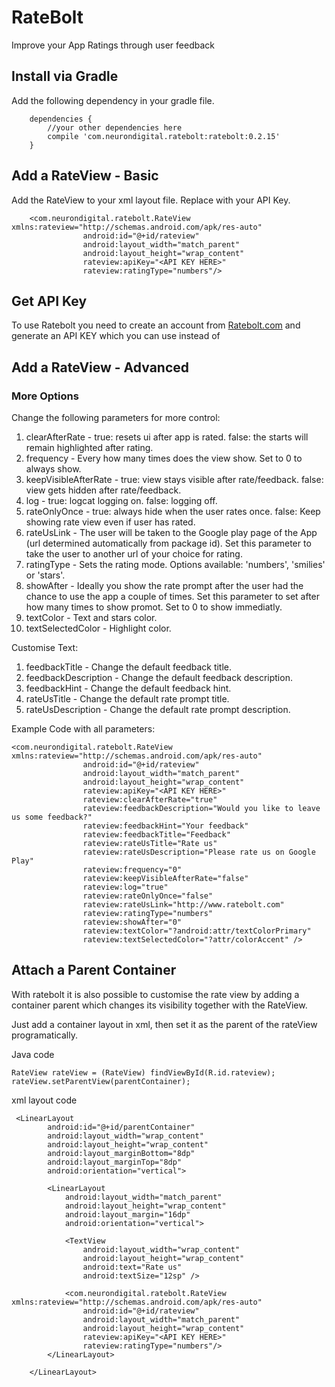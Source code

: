 # RateBolt
Improve your App Ratings through user feedback


## Install via Gradle
Add the following dependency in your gradle file.
```
    dependencies {    
        //your other dependencies here
        compile 'com.neurondigital.ratebolt:ratebolt:0.2.15'
    }
```

## Add a RateView - Basic
Add the RateView to your xml layout file. Replace <API KEY HERE> with your API Key.
```
    <com.neurondigital.ratebolt.RateView xmlns:rateview="http://schemas.android.com/apk/res-auto"
                android:id="@+id/rateview"
                android:layout_width="match_parent"
                android:layout_height="wrap_content"
                rateview:apiKey="<API KEY HERE>"
                rateview:ratingType="numbers"/>
```
    
## Get API Key  
To use Ratebolt you need to create an account from [Ratebolt.com](http://ratebolt.com/integrate) and generate an API KEY which you can use instead of <API KEY HERE>
  
## Add a RateView - Advanced
### More Options
Change the following parameters for more control:

1. clearAfterRate - true: resets ui after app is rated. false: the starts will remain highlighted after rating.
2. frequency - Every how many times does the view show. Set to 0 to always show.
3. keepVisibleAfterRate - true: view stays visible after rate/feedback. false: view gets hidden after rate/feedback.
4. log - true: logcat logging on. false: logging off.
5. rateOnlyOnce - true: always hide when the user rates once. false: Keep showing rate view even if user has rated.
6. rateUsLink - The user will be taken to the Google play page of the App (url determined automatically from package id). Set this parameter to take the user to another url of your choice for rating.
7. ratingType - Sets the rating mode. Options available: 'numbers', 'smilies' or 'stars'.
8. showAfter - Ideally you show the rate prompt after the user had the chance to use the app a couple of times. Set this parameter to set after how many times to show promot. Set to 0 to show immediatly.
9. textColor - Text and stars color.
10. textSelectedColor - Highlight color.

Customise Text:
1. feedbackTitle - Change the default feedback title.
2. feedbackDescription - Change the default feedback description.
3. feedbackHint - Change the default feedback hint.
4. rateUsTitle - Change the default rate prompt title.
5. rateUsDescription - Change the default rate prompt description.

Example Code with all parameters:
```
<com.neurondigital.ratebolt.RateView xmlns:rateview="http://schemas.android.com/apk/res-auto"
                android:id="@+id/rateview"
                android:layout_width="match_parent"
                android:layout_height="wrap_content"
                rateview:apiKey="<API KEY HERE>"
                rateview:clearAfterRate="true"
                rateview:feedbackDescription="Would you like to leave us some feedback?"
                rateview:feedbackHint="Your feedback"
                rateview:feedbackTitle="Feedback"
                rateview:rateUsTitle="Rate us"
                rateview:rateUsDescription="Please rate us on Google Play"
                rateview:frequency="0"
                rateview:keepVisibleAfterRate="false"
                rateview:log="true"
                rateview:rateOnlyOnce="false"
                rateview:rateUsLink="http://www.ratebolt.com"
                rateview:ratingType="numbers"
                rateview:showAfter="0"
                rateview:textColor="?android:attr/textColorPrimary"
                rateview:textSelectedColor="?attr/colorAccent" />
```
  
## Attach a Parent Container
With ratebolt it is also possible to customise the rate view by adding a container parent which changes its visibility together with the RateView.

Just add a container layout in xml, then set it as the parent of the rateView programatically.

Java code
```LinearLayout parentContainer = (LinearLayout) findViewById(R.id.parentContainer);
RateView rateView = (RateView) findViewById(R.id.rateview);
rateView.setParentView(parentContainer);
```

xml layout code
```
 <LinearLayout
        android:id="@+id/parentContainer"
        android:layout_width="wrap_content"
        android:layout_height="wrap_content"
        android:layout_marginBottom="8dp"
        android:layout_marginTop="8dp"
        android:orientation="vertical">

        <LinearLayout
            android:layout_width="match_parent"
            android:layout_height="wrap_content"
            android:layout_margin="16dp"
            android:orientation="vertical">

            <TextView
                android:layout_width="wrap_content"
                android:layout_height="wrap_content"
                android:text="Rate us"
                android:textSize="12sp" />

            <com.neurondigital.ratebolt.RateView xmlns:rateview="http://schemas.android.com/apk/res-auto"
                android:id="@+id/rateview"
                android:layout_width="match_parent"
                android:layout_height="wrap_content"
                rateview:apiKey="<API KEY HERE>"
                rateview:ratingType="numbers"/>
        </LinearLayout>

    </LinearLayout>
```
